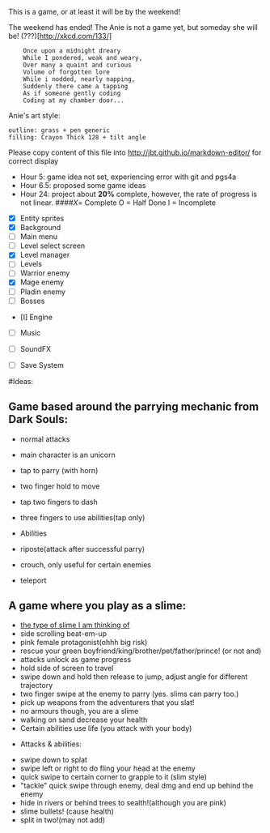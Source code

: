 This is a game, or at least it will be by the weekend!

The weekend has ended! The Anie is not a game yet, but someday she will be!
(???)[http://xkcd.com/133/]
```
    Once upon a midnight dreary 
    While I pondered, weak and weary, 
    Over many a quaint and curious 
    Volume of forgotten lore 
    While i nodded, nearly napping, 
    Suddenly there came a tapping 
    As if someone gently coding 
    Coding at my chamber door...
```

Anie's art style:
        
    outline: grass + pen generic 
    filling: Crayon Thick 128 + tilt angle
    
Please copy content of this file into http://jbt.github.io/markdown-editor/ for correct display

- Hour 5: game idea not set, experiencing error with git and pgs4a
- Hour 6.5: proposed some game ideas
- Hour 24: project about **20%** complete, however, the rate of progress is not linear.
  ####_X_= Complete O = Half Done I = Incomplete
 - [X] Entity sprites
 - [X] Background
 - [ ] Main menu
 - [ ] Level select screen
 - [X] Level manager
 - [ ] Levels
 - [ ] Warrior enemy
 - [X] Mage enemy
 - [ ] Pladin enemy
 - [ ] Bosses
 - [I] Engine
 - [ ] Music
 - [ ] SoundFX
 - [ ] Save System
 
 
#Ideas:
 ## Game based around the parrying mechanic from Dark Souls:
- normal attacks
- main character is an unicorn
- tap to parry (with horn)
- two finger hold to move
- tap two fingers to dash
- three fingers to use abilities(tap only)


 - Abilities 
- riposte(attack after successful parry)
- crouch, only useful for certain enemies
- teleport
                
 ## A game where you play as a slime:
- [the type of slime I am thinking of](http://hearthstone.gamepedia.com/Acidic_Swamp_Ooze)
- side scrolling beat-em-up
- pink female protagonist(ohhh big risk)
- rescue your green boyfriend/king/brother/pet/father/prince! (or not and)
- attacks unlock as game progress
- hold side of screen to travel 
- swipe down and hold then release to jump, adjust angle for different trajectory
- two finger swipe at the enemy to parry (yes. slims can parry too.)
- pick up weapons from the adventurers that you slat!
- no armours though, you are a slime
- walking on sand decrease your health
- Certain abilities use life (you attack with your body)


 * Attacks & abilities:
- swipe down to splat
- swipe left or right to do fling your head at the enemy
- quick swipe to certain corner to grapple to it (slim style)
- "tackle" quick swipe through enemy, deal dmg and end up behind the enemy
- hide in rivers or behind trees to sealth!(although you are pink)
- slime bullets! (cause health)
- split in two!(may not add)
            